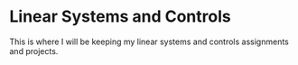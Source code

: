 # Linear Systems and Controls
This is where I will be keeping my linear systems and controls assignments and projects.
